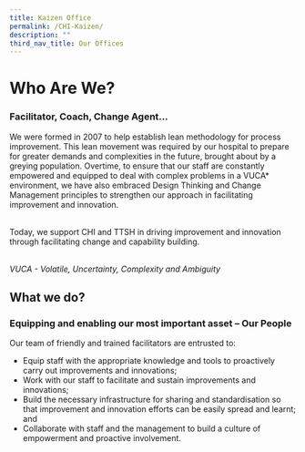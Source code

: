 ```yaml
---
title: Kaizen Office
permalink: /CHI-Kaizen/
description: ""
third_nav_title: Our Offices
---
```

# Who Are We?

<h3>Facilitator, Coach, Change Agent…</h3>

We were formed in 2007 to help establish lean methodology for process improvement. This lean movement was required by our hospital to prepare for greater demands and complexities in the future, brought about by a greying population. Overtime, to ensure that our staff are constantly empowered and equipped to deal with complex problems in a VUCA* environment, we have also embraced Design Thinking and Change Management principles to strengthen our approach in facilitating improvement and innovation.<br><br>

Today, we support CHI and TTSH in driving improvement and innovation  through facilitating change and capability building.<br><br>

*VUCA - Volatile, Uncertainty, Complexity and Ambiguity*

<h2>What we do?</h2>

<h3>Equipping and enabling our most important asset – Our People</h3>
Our team of friendly and trained facilitators are entrusted to:<br>

* Equip staff with the appropriate knowledge and tools to proactively carry out improvements and innovations;<br>
* Work with our staff to facilitate and sustain improvements and innovations; <br>
* Build the necessary infrastructure for sharing and standardisation so that improvement and innovation efforts can be easily spread and learnt; and <br>
* Collaborate with staff and the management to build a culture of empowerment and proactive involvement. <br>